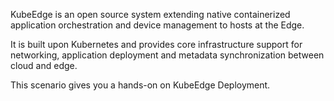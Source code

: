 KubeEdge is an open source system extending native containerized application orchestration and device management to hosts at the Edge.
 
It is built upon Kubernetes and provides core infrastructure support for networking, application deployment and metadata synchronization between cloud and edge. 

This scenario gives you a hands-on on KubeEdge Deployment.